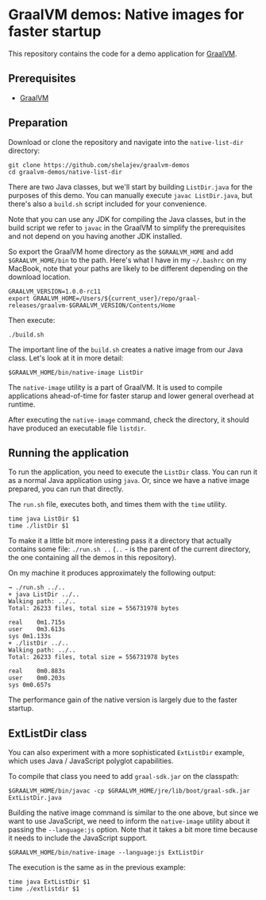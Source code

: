 # GraalVM demos: Native images for faster startup


This repository contains the code for a demo application for [GraalVM](graalvm.org).

## Prerequisites
* [GraalVM](http://graalvm.org)

## Preparation

Download or clone the repository and navigate into the `native-list-dir` directory:

```
git clone https://github.com/shelajev/graalvm-demos
cd graalvm-demos/native-list-dir
```

There are two Java classes, but we'll start by building `ListDir.java` for the purposes of this demo. You can manually execute `javac ListDir.java`, but there's also a `build.sh` script included for your convenience.


Note that you can use any JDK for compiling the Java classes, but in the build script we refer to `javac` in the GraalVM to simplify the prerequisites and not depend on you having another JDK installed.

So export the GraalVM home directory as the `$GRAALVM_HOME` and add `$GRAALVM_HOME/bin` to the path. Here's what I have in my `~/.bashrc` on my MacBook, note that your paths are likely to be different depending on the download location.

```
GRAALVM_VERSION=1.0.0-rc11
export GRAALVM_HOME=/Users/${current_user}/repo/graal-releases/graalvm-$GRAALVM_VERSION/Contents/Home
```

Then execute:
```
./build.sh
```

The important line of the `build.sh` creates a native image from our Java class. Let's look at it in more detail:

```
$GRAALVM_HOME/bin/native-image ListDir
```

The `native-image` utility is a part of GraalVM. It is used to compile applications ahead-of-time for faster starup and lower general overhead at runtime.

After executing the `native-image` command, check the directory, it should have produced an executable file `listdir`.


## Running the application

To run the application, you need to execute the `ListDir` class. You can run it as a normal Java application using `java`. Or, since we have a native image prepared, you can run that directly.

The `run.sh` file, executes both, and times them with the `time` utility.
```
time java ListDir $1
time ./listDir $1
```

To make it a little bit more interesting pass it a directory that actually contains some file: `./run.sh ..` (`..` - is the parent of the current directory, the one containing all the demos in this repository).

On my machine it produces approximately the following output:
```
→ ./run.sh ../..
+ java ListDir ../..
Walking path: ../..
Total: 26233 files, total size = 556731978 bytes

real	0m1.715s
user	0m3.613s
sys	0m1.133s
+ ./listDir ../..
Walking path: ../..
Total: 26233 files, total size = 556731978 bytes

real	0m0.883s
user	0m0.203s
sys	0m0.657s
```

The performance gain of the native version is largely due to the faster startup.

## ExtListDir class

You can also experiment with a more sophisticated `ExtListDir` example, which uses Java / JavaScript polyglot capabilities.

To compile that class you need to add `graal-sdk.jar` on the classpath:

```
$GRAALVM_HOME/bin/javac -cp $GRAALVM_HOME/jre/lib/boot/graal-sdk.jar ExtListDir.java
```

Building the native image command is similar to the one above, but since we want to use JavaScript, we need to inform the `native-image` utility about it passing the `--language:js` option.
Note that it takes a bit more time because it needs to include the JavaScript support.

```
$GRAALVM_HOME/bin/native-image --language:js ExtListDir
```

The execution is the same as in the previous example:

```
time java ExtListDir $1
time ./extlistdir $1
```
